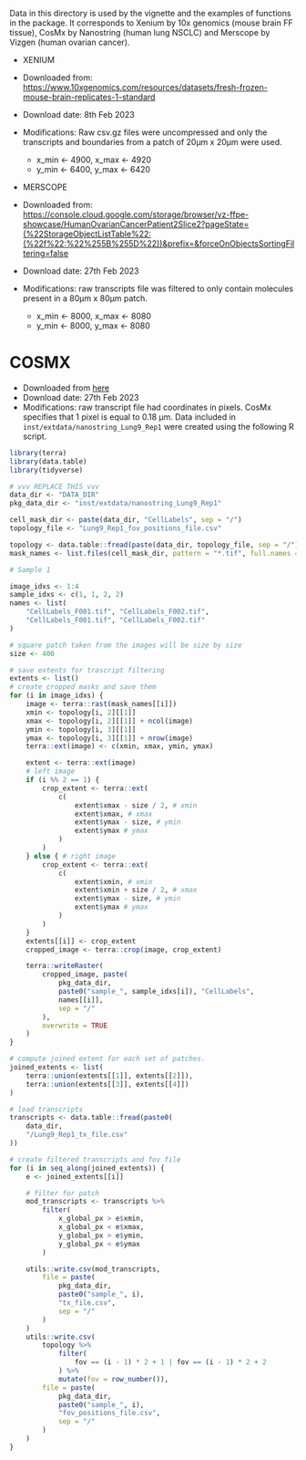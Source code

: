 Data in this directory is used by the vignette and the examples of functions
in the package. It corresponds to Xenium by 10x genomics (mouse brain FF
tissue), CosMx by Nanostring (human lung NSCLC) and Merscope by Vizgen (human
ovarian cancer).

+ XENIUM
- Downloaded from:
https://www.10xgenomics.com/resources/datasets/fresh-frozen-mouse-brain-replicates-1-standard

- Download date: 8th Feb 2023

- Modifications: Raw csv.gz files were uncompressed and only the transcripts
and boundaries from a patch of 20µm x 20µm were used. 
    - x_min <- 4900, x_max <- 4920
    - y_min <- 6400, y_max <- 6420

+ MERSCOPE
- Downloaded from:
https://console.cloud.google.com/storage/browser/vz-ffpe-showcase/HumanOvarianCancerPatient2Slice2?pageState=(%22StorageObjectListTable%22:(%22f%22:%22%255B%255D%22))&prefix=&forceOnObjectsSortingFiltering=false

- Download date: 27th Feb 2023

- Modifications: raw transcripts file was filtered to only contain molecules
present in a 80µm x 80µm patch.
    - x_min <- 8000, x_max <- 8080
    - y_min <- 8000, y_max <- 8080 

# COSMX
- Downloaded from [here](https://nanostring.com/products/cosmx-spatial-molecular-imager/nsclc-ffpe-dataset/)
- Download date: 27th Feb 2023
- Modifications: raw transcript file had coordinates in pixels. CosMx specifies that 1 pixel is equal to 0.18 µm. Data included in `inst/extdata/nanostring_Lung9_Rep1` were created using the following R script.

```r
library(terra)
library(data.table)
library(tidyverse)

# vvv REPLACE THIS vvv
data_dir <- "DATA_DIR"
pkg_data_dir <- "inst/extdata/nanostring_Lung9_Rep1"

cell_mask_dir <- paste(data_dir, "CellLabels", sep = "/")
topology_file <- "Lung9_Rep1_fov_positions_file.csv"

topology <- data.table::fread(paste(data_dir, topology_file, sep = "/"))
mask_names <- list.files(cell_mask_dir, pattern = "*.tif", full.names = TRUE)

# Sample 1

image_idxs <- 1:4
sample_idxs <- c(1, 1, 2, 2)
names <- list(
    "CellLabels_F001.tif", "CellLabels_F002.tif",
    "CellLabels_F001.tif", "CellLabels_F002.tif"
)

# square patch taken from the images will be size by size
size <- 400

# save extents for trascript filtering
extents <- list()
# create cropped masks and save them
for (i in image_idxs) {
    image <- terra::rast(mask_names[[i]])
    xmin <- topology[i, 2][[1]]
    xmax <- topology[i, 2][[1]] + ncol(image)
    ymin <- topology[i, 3][[1]]
    ymax <- topology[i, 3][[1]] + nrow(image)
    terra::ext(image) <- c(xmin, xmax, ymin, ymax)

    extent <- terra::ext(image)
    # left image
    if (i %% 2 == 1) {
        crop_extent <- terra::ext(
            c(
                extent$xmax - size / 2, # xmin
                extent$xmax, # xmax
                extent$ymax - size, # ymin
                extent$ymax # ymax
            )
        )
    } else { # right image
        crop_extent <- terra::ext(
            c(
                extent$xmin, # xmin
                extent$xmin + size / 2, # xmax
                extent$ymax - size, # ymin
                extent$ymax # ymax
            )
        )
    }
    extents[[i]] <- crop_extent
    cropped_image <- terra::crop(image, crop_extent)

    terra::writeRaster(
        cropped_image, paste(
            pkg_data_dir,
            paste0("sample_", sample_idxs[i]), "CellLabels",
            names[[i]],
            sep = "/"
        ),
        overwrite = TRUE
    )
}

# compute joined extent for each set of patches.
joined_extents <- list(
    terra::union(extents[[1]], extents[[2]]),
    terra::union(extents[[3]], extents[[4]])
)

# load transcripts
transcripts <- data.table::fread(paste0(
    data_dir,
    "/Lung9_Rep1_tx_file.csv"
))

# create filtered transcripts and fov file
for (i in seq_along(joined_extents)) {
    e <- joined_extents[[i]]

    # filter for patch
    mod_transcripts <- transcripts %>%
        filter(
            x_global_px > e$xmin,
            x_global_px < e$xmax,
            y_global_px > e$ymin,
            y_global_px < e$ymax
        )

    utils::write.csv(mod_transcripts,
        file = paste(
            pkg_data_dir,
            paste0("sample_", i),
            "tx_file.csv",
            sep = "/"
        )
    )
    utils::write.csv(
        topology %>%
            filter(
                fov == (i - 1) * 2 + 1 | fov == (i - 1) * 2 + 2
            ) %>%
            mutate(fov = row_number()),
        file = paste(
            pkg_data_dir,
            paste0("sample_", i),
            "fov_positions_file.csv",
            sep = "/"
        )
    )
}
```